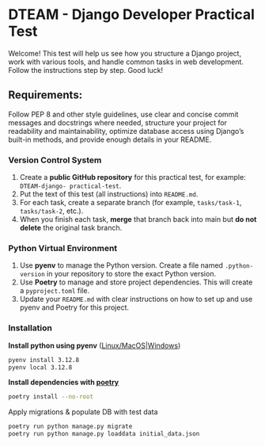 # DTEAM - Django Developer Practical Test
Welcome! This test will help us see how you structure a Django project, work with various tools, and handle common
tasks in web development. Follow the instructions step by step. Good luck!

## Requirements:
Follow PEP 8 and other style guidelines, use clear and concise commit messages and docstrings where needed, structure
your project for readability and maintainability, optimize database access using Django’s built-in methods, and provide
enough details in your README.

### Version Control System

1. Create a **public GitHub repository** for this practical test, for example: `DTEAM-django-
practical-test`.
2. Put the text of this test (all instructions) into `README.md`.
3. For each task, create a separate branch (for example, `tasks/task-1`, `tasks/task-2`, etc.).
4. When you finish each task, **merge** that branch back into main but **do not delete** the original task branch.

### Python Virtual Environment

1. Use **pyenv** to manage the Python version. Create a file named `.python-version` in your repository to store 
the exact Python version.
2. Use **Poetry** to manage and store project dependencies. This will create a `pyproject.toml` file.
3. Update your `README.md` with clear instructions on how to set up and use pyenv and Poetry for this project.


### Installation
**Install python using pyenv** ([Linux/MacOS](https://github.com/pyenv/pyenv)|[Windows](https://github.com/pyenv-win/pyenv-win))
```bash
pyenv install 3.12.8
pyenv local 3.12.8
```
**Install dependencies with [poetry](https://python-poetry.org/docs/)**
```bash
poetry install --no-root
```

Apply migrations & populate DB with test data
```bash
poetry run python manage.py migrate
poetry run python manage.py loaddata initial_data.json
```
